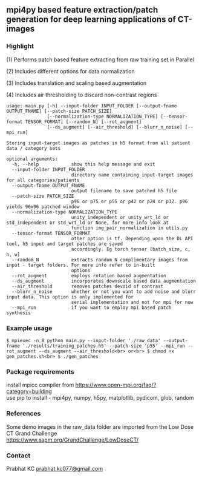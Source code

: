 ## mpi4py based feature extraction/patch generation for deep learning applications of CT-images

### Highlight

(1) Performs patch based feature extracting from raw training set in Parallel

(2) Includes different options for data normalization

(3) Includes translation and scaling based augmentation

(4) Includes air thresholding to discard non-contrast regions

```
usage: main.py [-h] --input-folder INPUT_FOLDER [--output-fname OUTPUT_FNAME] [--patch-size PATCH_SIZE]
               [--normalization-type NORMALIZATION_TYPE] [--tensor-format TENSOR_FORMAT] [--random_N] [--rot_augment]
               [--ds_augment] [--air_threshold] [--blurr_n_noise] [--mpi_run]

Storing input-target images as patches in h5 format from all patient data / category sets

optional arguments:
  -h, --help            show this help message and exit
  --input-folder INPUT_FOLDER
                        directory name containing input-target images for all categories/patients
  --output-fname OUTPUT_FNAME
                        output filename to save patched h5 file
  --patch-size PATCH_SIZE
                        p96 or p75 or p55 or p42 or p24 or p12. p96 yields 96x96 patched window
  --normalization-type NORMALIZATION_TYPE
                        unity_independent or unity_wrt_ld or std_independent or std_wrt_ld or None, for more info look at
                        function img_pair_normalization in utils.py
  --tensor-format TENSOR_FORMAT
                        other option is tf. Depending upon the DL API tool, h5 input and target patches are saved
                        accordingly. Eg torch tensor [batch_size, c, h, w]
  --random_N            extracts random N complimentary images from input - target folders. For more info refer to in-built
                        options
  --rot_augment         employs rotation based augmentation
  --ds_augment          incorporates downscale based data augmentation
  --air_threshold       removes patches devoid of contrast
  --blurr_n_noise       whether or not you want to add noise and blurr input data. This option is only implemented for
                        serial implementation and not for mpi for now
  --mpi_run             if you want to employ mpi based patch synthesis
```

### Example usage

`$ mpiexec -n 8 python main.py --input-folder './raw_data' --output-fname './results/training_patches.h5' --patch-size 'p55' --mpi_run --rot_augment --ds_augment --air_threshold<br>
or<br>
$ chmod +x gen_patches.sh<br>
$ ./gen_patches
`

### Package requirements

install mpicc compiler from https://www.open-mpi.org/faq/?category=building<br>
use pip to install - mpi4py, numpy, h5py, matplotlib, pydicom, glob, random 

### References
Some demo images in the raw_data folder are imported from the Low Dose CT Grand Challenge<br>
https://www.aapm.org/GrandChallenge/LowDoseCT/

### Contact
Prabhat KC
prabhat.kc077@gmail.com
